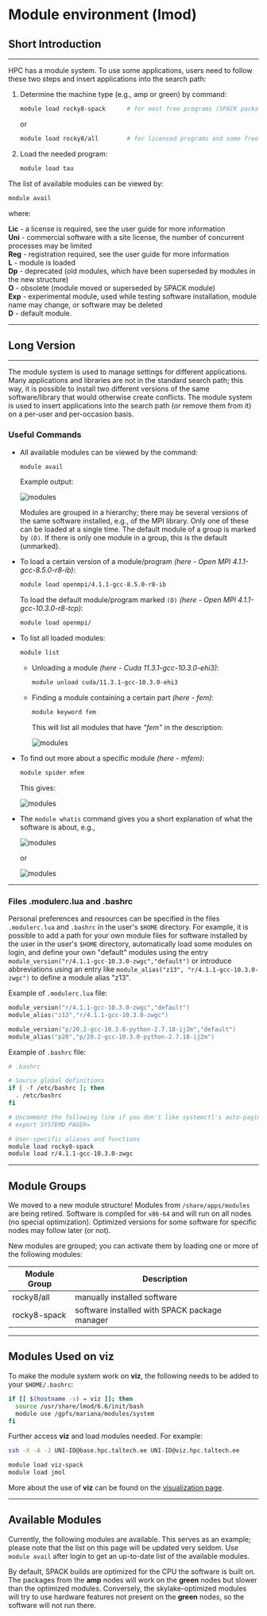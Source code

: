 # Module environment (lmod)

## Short Introduction

---

HPC has a module system. To use some applications, users need to follow these two steps and insert applications into the search path:

1. Determine the machine type (e.g., amp or green) by command:

    ```bash
    module load rocky8-spack      # for most free programs (SPACK package manager)
    ```

    or

    ```bash
    module load rocky8/all        # for licensed programs and some free (non-SPACK managed)
    ```

2. Load the needed program:

    ```bash
    module load tau
    ```

The list of available modules can be viewed by:

```bash
module avail
```

where:

**Lic** - a license is required, see the user guide for more information  
**Uni** - commercial software with a site license, the number of concurrent processes may be limited  
**Reg** - registration required, see the user guide for more information  
**L** - module is loaded  
**Dp** - deprecated (old modules, which have been superseded by modules in the new structure)  
**O** - obsolete (module moved or superseded by SPACK module)  
**Exp** - experimental module, used while testing software installation, module name may change, or software may be deleted  
**D** - default module.

---

## Long Version

---

The module system is used to manage settings for different applications. Many applications and libraries are not in the standard search path; this way, it is possible to install two different versions of the same software/library that would otherwise create conflicts. The module system is used to insert applications into the search path (or remove them from it) on a per-user and per-occasion basis.

### Useful Commands

- All available modules can be viewed by the command:

  ```bash
  module avail
  ```

  Example output:

  ![modules](/software/attachments/modules.png)

  Modules are grouped in a hierarchy; there may be several versions of the same software installed, e.g., of the MPI library. Only one of these can be loaded at a single time. The default module of a group is marked by `(D)`. If there is only one module in a group, this is the default (unmarked).

- To load a certain version of a module/program _(here - Open MPI 4.1.1-gcc-8.5.0-r8-ib)_:

    ```bash
    module load openmpi/4.1.1-gcc-8.5.0-r8-ib
    ```

    To load the default module/program marked `(D)` _(here - Open MPI 4.1.1-gcc-10.3.0-r8-tcp)_:

    ```bash
    module load openmpi/
    ```

- To list all loaded modules:

    ```bash
    module list
    ```

  - Unloading a module _(here - Cuda 11.3.1-gcc-10.3.0-ehi3)_:

    ```bash
    module unload cuda/11.3.1-gcc-10.3.0-ehi3
    ```

  - Finding a module containing a certain part _(here - fem)_:

    ```bash
    module keyword fem
    ```

    This will list all modules that have _"fem"_ in the description:

    ![modules](/software/attachments/modules-1.png)

- To find out more about a specific module _(here - mfem)_:

    ```bash
    module spider mfem
    ```

    This gives:

    ![modules](/software/attachments/modules-2.png)

- The `module whatis` command gives you a short explanation of what the software is about, e.g.,

    ![modules](/software/attachments/modules-3.png)

    or

    ![modules](/software/attachments/modules-4.png)

---

### Files .modulerc.lua and .bashrc

Personal preferences and resources can be specified in the files `.modulerc.lua` and `.bashrc` in the user's `$HOME` directory. For example, it is possible to add a path for your own module files for software installed by the user in the user's `$HOME` directory, automatically load some modules on login, and define your own "default" modules using the entry `module_version("r/4.1.1-gcc-10.3.0-zwgc","default")` or introduce abbreviations using an entry like `module_alias("z13", "r/4.1.1-gcc-10.3.0-zwgc")` to define a module alias "z13".

Example of `.modulerc.lua` file:

```lua
module_version("r/4.1.1-gcc-10.3.0-zwgc","default")
module_alias("z13","r/4.1.1-gcc-10.3.0-zwgc")

module_version("p/20.2-gcc-10.3.0-python-2.7.18-ij2m","default")
module_alias("p20","p/20.2-gcc-10.3.0-python-2.7.18-ij2m")
```

Example of `.bashrc` file:

```bash
# .bashrc

# Source global definitions
if [ -f /etc/bashrc ]; then
  . /etc/bashrc
fi

# Uncomment the following line if you don't like systemctl's auto-paging feature:
# export SYSTEMD_PAGER=

# User-specific aliases and functions
module load rocky8-spack
module load r/4.1.1-gcc-10.3.0-zwgc
```

---

## Module Groups

We moved to a new module structure! Modules from `/share/apps/modules` are being retired. Software is compiled for `x86-64` and will run on all nodes (no special optimization). Optimized versions for some software for specific nodes may follow later (or not).

New modules are grouped; you can activate them by loading one or more of the following modules:

| Module Group  | Description                          |
|---------------|--------------------------------------|
| rocky8/all    | manually installed software          |
| rocky8-spack  | software installed with SPACK package manager |

---

## Modules Used on **viz**

To make the module system work on **viz**, the following needs to be added to your `$HOME/.bashrc`:

```bash
if [[ $(hostname -s) = viz ]]; then
  source /usr/share/lmod/6.6/init/bash
  module use /gpfs/mariana/modules/system
fi
```

Further access **viz** and load modules needed. For example:

```bash
ssh -X -A -J UNI-ID@base.hpc.taltech.ee UNI-ID@viz.hpc.taltech.ee

module load viz-spack
module load jmol
```

More about the use of **viz** can be found on the [visualization page](/visualization/visualization).

---

## Available Modules

Currently, the following modules are available. This serves as an example; please note that the list on this page will be updated very seldom. Use `module avail` after login to get an up-to-date list of the available modules.

By default, SPACK builds are optimized for the CPU the software is built on. The packages from the **amp** nodes will work on the **green** nodes but slower than the optimized modules. Conversely, the skylake-optimized modules will try to use hardware features not present on the **green** nodes, so the software will not run there.

